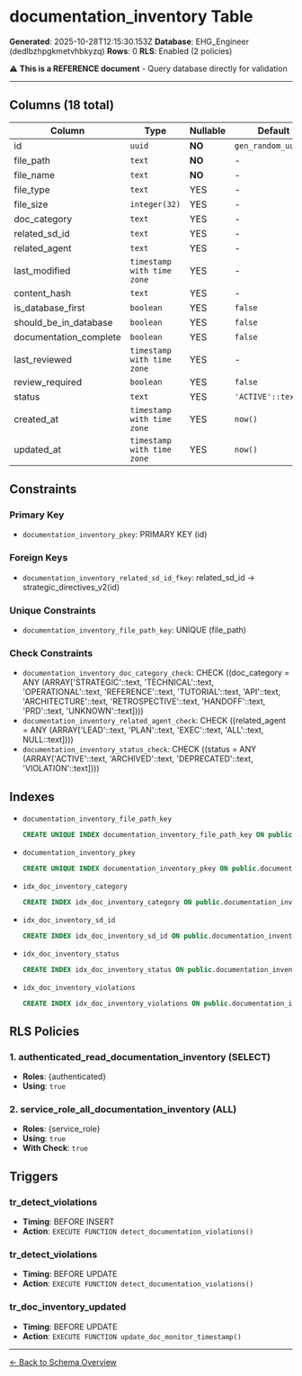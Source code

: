 # documentation_inventory Table

**Generated**: 2025-10-28T12:15:30.153Z
**Database**: EHG_Engineer (dedlbzhpgkmetvhbkyzq)
**Rows**: 0
**RLS**: Enabled (2 policies)

⚠️ **This is a REFERENCE document** - Query database directly for validation

---

## Columns (18 total)

| Column | Type | Nullable | Default | Description |
|--------|------|----------|---------|-------------|
| id | `uuid` | **NO** | `gen_random_uuid()` | - |
| file_path | `text` | **NO** | - | - |
| file_name | `text` | **NO** | - | - |
| file_type | `text` | YES | - | - |
| file_size | `integer(32)` | YES | - | - |
| doc_category | `text` | YES | - | - |
| related_sd_id | `text` | YES | - | - |
| related_agent | `text` | YES | - | - |
| last_modified | `timestamp with time zone` | YES | - | - |
| content_hash | `text` | YES | - | - |
| is_database_first | `boolean` | YES | `false` | - |
| should_be_in_database | `boolean` | YES | `false` | - |
| documentation_complete | `boolean` | YES | `false` | - |
| last_reviewed | `timestamp with time zone` | YES | - | - |
| review_required | `boolean` | YES | `false` | - |
| status | `text` | YES | `'ACTIVE'::text` | - |
| created_at | `timestamp with time zone` | YES | `now()` | - |
| updated_at | `timestamp with time zone` | YES | `now()` | - |

## Constraints

### Primary Key
- `documentation_inventory_pkey`: PRIMARY KEY (id)

### Foreign Keys
- `documentation_inventory_related_sd_id_fkey`: related_sd_id → strategic_directives_v2(id)

### Unique Constraints
- `documentation_inventory_file_path_key`: UNIQUE (file_path)

### Check Constraints
- `documentation_inventory_doc_category_check`: CHECK ((doc_category = ANY (ARRAY['STRATEGIC'::text, 'TECHNICAL'::text, 'OPERATIONAL'::text, 'REFERENCE'::text, 'TUTORIAL'::text, 'API'::text, 'ARCHITECTURE'::text, 'RETROSPECTIVE'::text, 'HANDOFF'::text, 'PRD'::text, 'UNKNOWN'::text])))
- `documentation_inventory_related_agent_check`: CHECK ((related_agent = ANY (ARRAY['LEAD'::text, 'PLAN'::text, 'EXEC'::text, 'ALL'::text, NULL::text])))
- `documentation_inventory_status_check`: CHECK ((status = ANY (ARRAY['ACTIVE'::text, 'ARCHIVED'::text, 'DEPRECATED'::text, 'VIOLATION'::text])))

## Indexes

- `documentation_inventory_file_path_key`
  ```sql
  CREATE UNIQUE INDEX documentation_inventory_file_path_key ON public.documentation_inventory USING btree (file_path)
  ```
- `documentation_inventory_pkey`
  ```sql
  CREATE UNIQUE INDEX documentation_inventory_pkey ON public.documentation_inventory USING btree (id)
  ```
- `idx_doc_inventory_category`
  ```sql
  CREATE INDEX idx_doc_inventory_category ON public.documentation_inventory USING btree (doc_category)
  ```
- `idx_doc_inventory_sd_id`
  ```sql
  CREATE INDEX idx_doc_inventory_sd_id ON public.documentation_inventory USING btree (related_sd_id)
  ```
- `idx_doc_inventory_status`
  ```sql
  CREATE INDEX idx_doc_inventory_status ON public.documentation_inventory USING btree (status)
  ```
- `idx_doc_inventory_violations`
  ```sql
  CREATE INDEX idx_doc_inventory_violations ON public.documentation_inventory USING btree (should_be_in_database)
  ```

## RLS Policies

### 1. authenticated_read_documentation_inventory (SELECT)

- **Roles**: {authenticated}
- **Using**: `true`

### 2. service_role_all_documentation_inventory (ALL)

- **Roles**: {service_role}
- **Using**: `true`
- **With Check**: `true`

## Triggers

### tr_detect_violations

- **Timing**: BEFORE INSERT
- **Action**: `EXECUTE FUNCTION detect_documentation_violations()`

### tr_detect_violations

- **Timing**: BEFORE UPDATE
- **Action**: `EXECUTE FUNCTION detect_documentation_violations()`

### tr_doc_inventory_updated

- **Timing**: BEFORE UPDATE
- **Action**: `EXECUTE FUNCTION update_doc_monitor_timestamp()`

---

[← Back to Schema Overview](../database-schema-overview.md)
